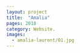 ```yaml
---
layout: project
title:  "Amalia"
pages: 2018
category: Website.
images:
  - amalia-laurent/01.jpg
---
```

